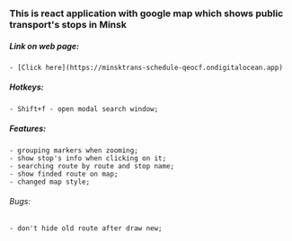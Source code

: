 ### This is react application with google map which shows public transport's stops in Minsk

##### Link on web page:
    - [Click here](https://minsktrans-schedule-qeocf.ondigitalocean.app) 

##### Hotkeys:
    - Shift+f - open modal search window;

##### Features:
    - grouping markers when zooming;
    - show stop's info when clicking on it; 
    - searching route by route and stop name;
    - show finded route on map;
    - changed map style;

###### Bugs:
    - don't hide old route after draw new;